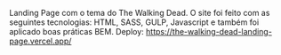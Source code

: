 Landing Page com o tema do The Walking Dead. O site foi feito com as seguintes tecnologias: HTML, SASS, GULP, Javascript e também foi aplicado boas práticas BEM.
Deploy: https://the-walking-dead-landing-page.vercel.app/
